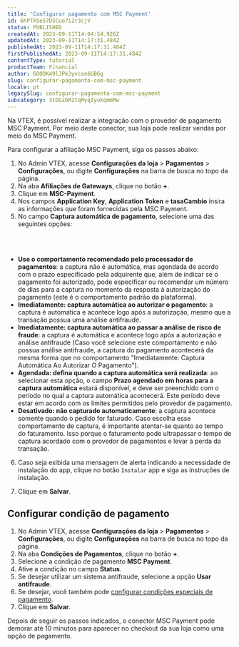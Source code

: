 ```yaml
---
title: 'Configurar pagamento com MSC Payment'
id: 6hPTXSe57DSCuo7i2r3cjV
status: PUBLISHED
createdAt: 2023-09-11T14:04:54.926Z
updatedAt: 2023-09-11T14:17:31.484Z
publishedAt: 2023-09-11T14:17:31.484Z
firstPublishedAt: 2023-09-11T14:17:31.484Z
contentType: tutorial
productTeam: Financial
author: 6DODK49lJPk3yvcoe6GB6g
slug: configurar-pagamento-com-msc-payment
locale: pt
legacySlug: configurar-pagamento-com-msc-payment
subcategory: 3tDGibM2tqMyqIyukqmmMw
---
```


Na VTEX, é possível realizar a integração com o provedor de pagamento MSC Payment. Por meio deste conector, sua loja pode realizar vendas por meio do MSC Payment.

Para configurar a afiliação MSC Payment, siga os passos abaixo:

1. No Admin VTEX, acesse __Configurações da loja__ > __Pagamentos__ > __Configurações__, ou digite __Configurações__ na barra de busca no topo da página.
2. Na aba __Afiliações de Gateways__, clique no botão __+__.
3. Clique em __MSC-Payment__.
4. Nos campos __Application Key__, __Application Token__ e __tasaCambio__ insira as informações que foram fornecidas pela MSC Payment.
5. No campo __Captura automática de pagamento__, selecione uma das seguintes opções:
<br>
<ul>
<br>
    	<li><b>Use o comportamento recomendado pelo processador de pagamentos</b>: a captura não é automática, mas agendada de acordo com o prazo especificado pela adquirente que, além de indicar se o pagamento foi autorizado, pode especificar ou recomendar um número de dias para a captura no momento da resposta à autorização do pagamento (este é o comportamento padrão da plataforma).</li>
    	<li><b>Imediatamente: captura automática ao autorizar o pagamento</b>: a captura é automática e acontece logo após a autorização, mesmo que a transação possua uma análise antifraude.</li>
   		<li><b>Imediatamente: captura automática ao passar a análise de risco de fraude</b>: a captura é automática e acontece logo após a autorização e análise antifraude (Caso você selecione este comportamento e não possua análise antifraude, a captura do pagamento acontecerá da mesma forma que no comportamento "Imediatamente: Captura Automática Ao Autorizar O Pagamento").</li>
   		<li><b>Agendada: defina quando a captura automática será realizada</b>: ao selecionar esta opção, o campo <b>Prazo agendado em horas para a captura automática</b> estará disponível, e deve ser preenchido com o período no qual a captura automática acontecerá. Este período deve estar em acordo com os limites permitidos pelo provedor de pagamento.</li>        
   		<li><b>Desativado: não capturado automaticamente</b>: a captura acontece somente quando o pedido for faturado. Caso escolha esse comportamento de captura, é importante atentar-se quanto ao tempo do faturamento. Isso porque o faturamento pode ultrapassar o tempo de captura acordado com o provedor de pagamentos e levar à perda da transação.</li>
</ul>

6. Caso seja exibida uma mensagem de alerta indicando a necessidade de instalação do app, clique no botão `Instalar` app e siga as instruções de instalação.

7. Clique em __Salvar__.

## Configurar condição de pagamento

1. No Admin VTEX, acesse __Configurações da loja__ > __Pagamentos__ > __Configurações__, ou digite __Configurações__ na barra de busca no topo da página.
2. Na aba __Condições de Pagamentos__, clique no botão __+__.
3. Selecione a condição de pagamento __MSC Payment__.
4. Ative a condição no campo __Status__.
5. Se desejar utilizar um sistema antifraude, selecione a opção __Usar antifraude__.
6. Se desejar, você também pode [configurar condições especiais de pagamento](https://help.vtex.com/pt/tutorial/condiciones-especiales--tutorials_456?&utm_source=autocomplete#).
7. Clique em __Salvar__.

Depois de seguir os passos indicados, o conector MSC Payment pode demorar até 10 minutos para aparecer no checkout da sua loja como uma opção de pagamento. 
